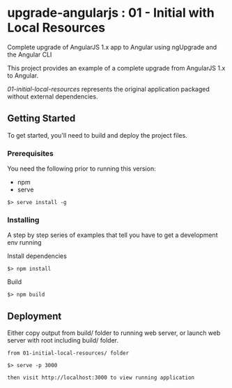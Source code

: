 # upgrade-angularjs : 01 - Initial with Local Resources
Complete upgrade of AngularJS 1.x app to Angular using ngUpgrade and the Angular CLI

This project provides an example of a complete upgrade from AngularJS 1.x to Angular.

*01-initial-local-resources* represents the original application packaged without external dependencies.


## Getting Started

To get started, you'll need to build and deploy the project files.

### Prerequisites

You need the following prior to running this version:
* npm
* serve


```
$> serve install -g
```

### Installing

A step by step series of examples that tell you have to get a development env running

Install dependencies

```
$> npm install
```

Build

```
$> npm build
```



## Deployment

Either copy output from build/ folder to running web server, or launch web server with root including build/ folder.

```
from 01-initial-local-resources/ folder

$> serve -p 3000

then visit http://localhost:3000 to view running application
```
